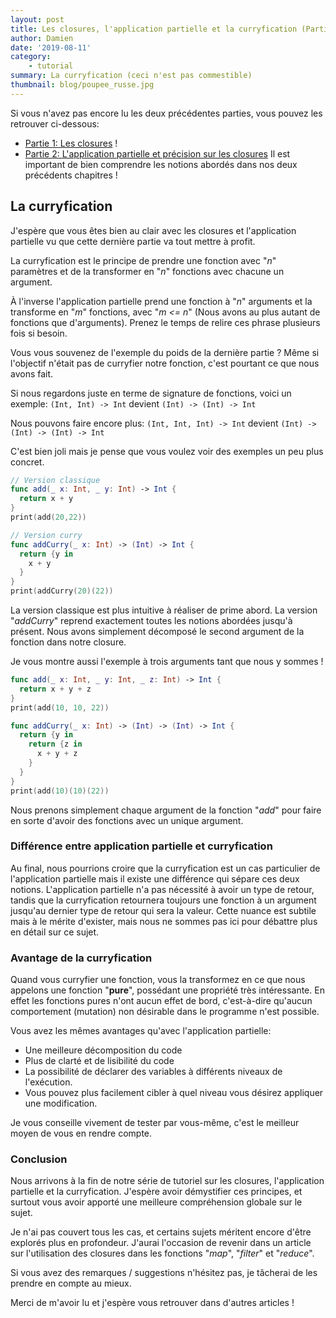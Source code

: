 ```yaml
---
layout: post
title: Les closures, l'application partielle et la curryfication (Partie 3/3) (French version)
author: Damien
date: '2019-08-11'
category:
    - tutorial
summary: La curryfication (ceci n'est pas commestible)
thumbnail: blog/poupee_russe.jpg
---
```


Si vous n'avez pas encore lu les deux précédentes parties, vous pouvez les retrouver ci-dessous:
- [Partie 1: Les closures](../../../2019/08/09/closure-fr.html) !
- [Partie 2: L'application partielle et précision sur les closures](../../../2019/08/10/partial-application-fr.html)
Il est important de bien comprendre les notions abordés dans nos deux précédents chapitres !

## La curryfication

J'espère que vous êtes bien au clair avec les closures et l'application partielle vu que cette dernière partie va tout mettre à profit.

La curryfication est le principe de prendre une fonction avec "*n*" paramètres et de la transformer en "*n*" fonctions avec chacune un argument.

À l'inverse l'application partielle prend une fonction à "*n*" arguments et la transforme en "*m*" fonctions, avec "*m <= n*" (Nous avons au plus autant de fonctions que d'arguments).
Prenez le temps de relire ces phrase plusieurs fois si besoin.

Vous vous souvenez de l'exemple du poids de la dernière partie ?
Même si l'objectif n'était pas de curryfier notre fonction, c'est pourtant ce que nous avons fait.

Si nous regardons juste en terme de signature de fonctions, voici un exemple:
`(Int, Int) -> Int` devient `(Int) -> (Int) -> Int`

Nous pouvons faire encore plus:
`(Int, Int, Int) -> Int` devient `(Int) -> (Int) -> (Int) -> Int`

C'est bien joli mais je pense que vous voulez voir des exemples un peu plus concret.

```swift
// Version classique
func add(_ x: Int, _ y: Int) -> Int {
  return x + y
}
print(add(20,22))

// Version curry
func addCurry(_ x: Int) -> (Int) -> Int {
  return {y in
    x + y
  }
}
print(addCurry(20)(22))
```

La version classique est plus intuitive à réaliser de prime abord.
La version "*addCurry*" reprend exactement toutes les notions abordées jusqu'à présent.
Nous avons simplement décomposé le second argument de la fonction dans notre closure.

Je vous montre aussi l'exemple à trois arguments tant que nous y sommes !

```swift
func add(_ x: Int, _ y: Int, _ z: Int) -> Int {
  return x + y + z
}
print(add(10, 10, 22))

func addCurry(_ x: Int) -> (Int) -> (Int) -> Int {
  return {y in
    return {z in
      x + y + z
    }
  }
}
print(add(10)(10)(22))
```

Nous prenons simplement chaque argument de la fonction "*add*" pour faire en sorte d'avoir des fonctions avec un unique argument.

### Différence entre application partielle et curryfication

Au final, nous pourrions croire que la curryfication est un cas particulier de l'application partielle mais il existe une différence qui sépare ces deux notions.
L'application partielle n'a pas nécessité à avoir un type de retour, tandis que la curryfication retournera toujours une fonction à un argument jusqu'au dernier type de retour qui sera la valeur.
Cette nuance est subtile mais à le mérite d'exister, mais nous ne sommes pas ici pour débattre plus en détail sur ce sujet.


### Avantage de la curryfication

Quand vous curryfier une fonction, vous la transformez en ce que nous appelons une fonction "**pure**", possédant une propriété très intéressante.
En effet les fonctions pures n'ont aucun effet de bord, c'est-à-dire qu'aucun comportement (mutation) non désirable dans le programme n'est possible.

Vous avez les mêmes avantages qu'avec l'application partielle:
- Une meilleure décomposition du code
- Plus de clarté et de lisibilité du code
- La possibilité de déclarer des variables à différents niveaux de l'exécution.
- Vous pouvez plus facilement cibler à quel niveau vous désirez appliquer une modification.

Je vous conseille vivement de tester par vous-même, c'est le meilleur moyen de vous en rendre compte.

### Conclusion

Nous arrivons à la fin de notre série de tutoriel sur les closures, l'application partielle et la curryfication.
J'espère avoir démystifier ces principes, et surtout vous avoir apporté une meilleure compréhension globale sur le sujet.

Je n'ai pas couvert tous les cas, et certains sujets méritent encore d'être explorés plus en profondeur.
J'aurai l'occasion de revenir dans un article sur l'utilisation des closures dans les fonctions "*map*", "*filter*" et "*reduce*".

Si vous avez des remarques / suggestions n'hésitez pas, je tâcherai de les prendre en compte au mieux.

Merci de m'avoir lu et j'espère vous retrouver dans d'autres articles !
